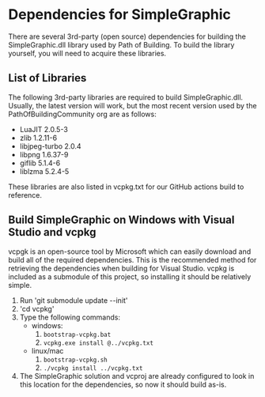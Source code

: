 # Dependencies for SimpleGraphic

There are several 3rd-party (open source) dependencies for building the
SimpleGraphic.dll library used by Path of Building.
To build the library yourself, you will need to acquire these libraries.

## List of Libraries

The following 3rd-party libraries are required to build SimpleGraphic.dll.
Usually, the latest version will work, but the most recent version used by the
PathOfBuildingCommunity org are as follows:
* LuaJIT 2.0.5-3
* zlib 1.2.11-6
* libjpeg-turbo 2.0.4
* libpng 1.6.37-9
* giflib 5.1.4-6
* liblzma 5.2.4-5

These libraries are also listed in vcpkg.txt
for our GitHub actions build to reference.

## Build SimpleGraphic on Windows with Visual Studio and vcpkg

vcpgk is an open-source tool by Microsoft which can easily download and build
all of the required dependencies. This is the recommended method for retrieving
the dependencies when building for Visual Studio.
vcpkg is included as a submodule of this project,
so installing it should be relatively simple.

1) Run 'git submodule update --init'
2) 'cd vcpkg'
3) Type the following commands:
   - windows:
       1) `bootstrap-vcpkg.bat`
       2) `vcpkg.exe install @../vcpkg.txt`
   - linux/mac
       1) `bootstrap-vcpkg.sh`
       2) `./vcpkg install ../vcpkg.txt`
4) The SimpleGraphic solution and vcproj are already configured to look in this
location for the dependencies, so now it should build as-is.
